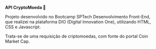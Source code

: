 **API CryptoMoeda 💱**

Projeto desenvolvido no Bootcamp SPTech Desenvolvimento Front-End, que realizei na plataforma DIO (Digital Innovation One), utilizando HTML, CSS e Javascript.

Trata-se de uma requisição de criptomoedas, com fonte do portal Coin Market Cap.
